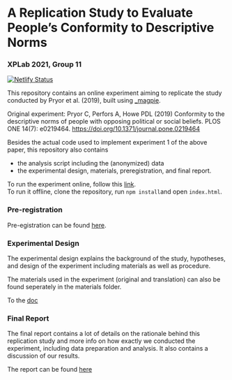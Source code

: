 # A Replication Study to Evaluate People’s Conformity to Descriptive Norms

### XPLab 2021, Group 11

[![Netlify Status](https://api.netlify.com/api/v1/badges/0d602036-c306-4991-add8-933e1315b514/deploy-status)](https://app.netlify.com/sites/xplab-experiment/deploys)

This repository contains an online experiment aiming to replicate the study conducted by Pryor et al. (2019), built using [_magpie](https://magpie-ea.github.io/magpie-site/index.html).

Original experiment:
Pryor C, Perfors A, Howe PDL (2019) Conformity to the descriptive norms of people with opposing political or social beliefs. PLOS ONE 14(7): e0219464.
https://doi.org/10.1371/journal.pone.0219464

Besides the actual code used to implement experiment 1 of the above paper, this repository also contains
- the analysis script including the (anonymized) data
- the experimental design, materials, preregistration, and final report.

To run the experiment online, follow this [link](https://xplab-experiment.netlify.app/).  
To run it offline, clone the repository, run `npm install`and open `index.html`.

### Pre-registration

Pre-egistration can be found [here](https://docs.google.com/document/d/1CCQkq4oDIhbHExP1hN3MqmDhb2hkvaL9vd0gSe-Q7Lw/edit?usp=sharing).


### Experimental Design

The experimental design explains the background of the study, hypotheses, and design of the experiment including materials as well as procedure.

The materials used in the experiment (original and translation) can also be found seperately in the materials folder.

To the [doc](https://docs.google.com/document/d/1S7nyP9rwfJwY5D7-UHAcCHOuor9c3zCs8DOGnvblIhU/edit?usp=sharing)

### Final Report

The final report contains a lot of details on the rationale behind this replication study and more info on how exactly we conducted the experiment, including data preparation and analysis. It also contains a discussion of our results.

The report can be found [here](https://docs.google.com/document/d/1hUTgHQijjnyKsgczAsuLZj5T_Y_WvzVF_I2NYsoAy_I/edit?usp=sharing)